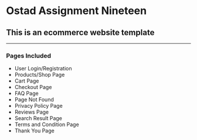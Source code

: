 # Ostad Assignment Nineteen
## This is an ecommerce website template
___

### Pages Included
* User Login/Registration
* Products/Shop Page
* Cart Page
* Checkout Page
* FAQ Page
* Page Not Found 
* Privacy Policy Page
* Reviews Page
* Search Result Page
* Terms and Condition Page
* Thank You Page
